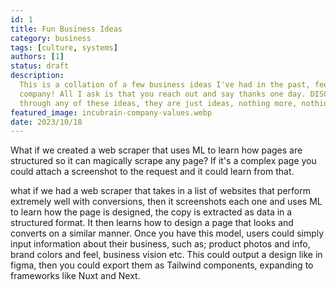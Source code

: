 ```yaml
---
id: 1
title: Fun Business Ideas
category: business
tags: [culture, systems]
authors: [1]
status: draft
description:
  This is a collation of a few business ideas I've had in the past, feel use one and start your own
  company! All I ask is that you reach out and say thanks one day. DISCLAIMER - We have not though
  through any of these ideas, they are just ideas, nothing more, nothing less.
featured_image: incubrain-company-values.webp
date: 2023/10/18
---
```


What if we created a web scraper that uses ML to learn how pages are structured so it can magically
scrape any page? If it's a complex page you could attach a screenshot to the request and it could
learn from that.


what if we had a web scraper that takes in a list of websites that perform extremely well with conversions, then it screenshots each one and uses ML to learn how the page is designed, the copy is extracted as data in a structured format. It then learns how to design a page that looks and converts on a similar manner. Once you have this model, users could simply input information about their business, such as; product photos and info, brand colors and feel, business vision etc. This could output a design like in figma, then you could export them as Tailwind components, expanding to frameworks like Nuxt and Next.  